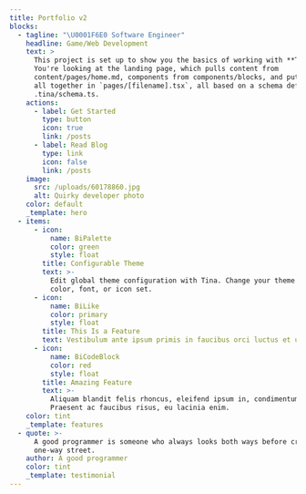 ```yaml
---
title: Portfolio v2
blocks:
  - tagline: "\U0001F6E0 Software Engineer"
    headline: Game/Web Development
    text: >
      This project is set up to show you the basics of working with **Tina**.
      You're looking at the landing page, which pulls content from
      content/pages/home.md, components from components/blocks, and puts them
      all together in `pages/[filename].tsx`, all based on a schema defined in
      .tina/schema.ts.
    actions:
      - label: Get Started
        type: button
        icon: true
        link: /posts
      - label: Read Blog
        type: link
        icon: false
        link: /posts
    image:
      src: /uploads/60178860.jpg
      alt: Quirky developer photo
    color: default
    _template: hero
  - items:
      - icon:
          name: BiPalette
          color: green
          style: float
        title: Configurable Theme
        text: >-
          Edit global theme configuration with Tina. Change your theme's primary
          color, font, or icon set.
      - icon:
          name: BiLike
          color: primary
          style: float
        title: This Is a Feature
        text: Vestibulum ante ipsum primis in faucibus orci luctus et ultrices.
      - icon:
          name: BiCodeBlock
          color: red
          style: float
        title: Amazing Feature
        text: >-
          Aliquam blandit felis rhoncus, eleifend ipsum in, condimentum nibh.
          Praesent ac faucibus risus, eu lacinia enim.
    color: tint
    _template: features
  - quote: >-
      A good programmer is someone who always looks both ways before crossing a
      one-way street.
    author: A good programmer
    color: tint
    _template: testimonial
---
```



